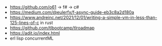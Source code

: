 

* https://github.com/o61 -> f# -> c#
* https://medium.com/@eulerfx/f-async-guide-eb3c8a2d180a
* https://www.andreinc.net/2021/12/01/writing-a-simple-vm-in-less-than-125-lines-of-c in rust
* https://github.com/tlbootcamp/tlroadmap
* https://adit.io/index.html
* erl lisp concurrentML
